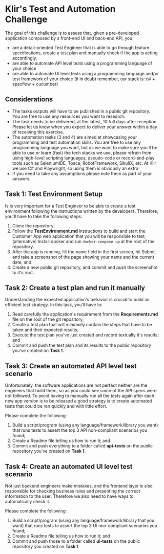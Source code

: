 # Klir's Test and Automation Challenge

The goal of this challenge is to assess that, given a pre-developed application composed by a front-end UI and back-end API, you:

- are a detail-oriented Test Engineer that is able to go through feature specifications, create a test plan and manually check if the app is acting accordingly;
- are able to automate API level tests using a programming language of your choice
- are able to automate UI level tests using a programming language and/or test framework of your choice
  (if in doubt remember, our stack is: c# + specflow + cucumber)

## Considerations

- The tasks outputs will have to be published in a public git repository. You are free to use any resources you want to research.
- The task needs to be delivered, at the latest, 10 full days after reception. Please let us know when you expect to deliver your answer within a day of receiving this exercise.
- The automation tasks (3 and 4) are aimed at showcasing your programming and test automation skills. You are free to use any programming language you want, but as we want to make sure you'll be able to use or learn (fast) the tech stacks we use, please refrain from using high-level scripting languages, pseudo-code or record-and-play tools such as SeleniumIDE, Tosca, RobotFramework, SikuliX, etc. At Klir we use C# and Playwright, so using them is obviously an extra.
- If you need to take any assumptions please note them as part of your answers.

## Task 1: Test Environment Setup

Is is very important for a Test Engineer to be able to create a test environment following the instructions written by the developers. Therefore, you'll have to take the following steps:

1. Clone the repository;
2. Follow the **TestEnvironment.md** instructions to build and start the Customer App web application that you will be responsible to test;
   (alternative) Install docker and run `docker-compose up` at the root of the repository.
3. After the app is running, fill the name field in the first screen, hit Submit and take a screenshot of the page showing your name and the current date; and
4. Create a new public git repository, and commit and push the screenshot to it's root.

## Task 2: Create a test plan and run it manually

Understanding the expected application's behavior is crucial to build an efficient test strategy. In this task, you'll have to:

1. Read carefully the application's requirement from the **Requirements.md** file on the root of the git repository;
2. Create a test plan that will _minimally_ contain the steps that have to be taken and their expected results;
3. Execute the test plan you've just created and record textually it's results; and
4. Commit and push the test plan and its results to the public repository you've created on **Task 1**.

## Task 3: Create an automated API level test scenario

Unfortunately, the software applications are not perfect neither are the engineers that build them, so as you could see some of the API specs were not followed. To avoid having to manually run all the tests again after each new app version is to be released a good strategy is to create automated tests that could be ran quickly and with little effort.

Please complete the following:

1. Build a script/program (using any language/framework/library you want) that runs tests to assert the top 3 API non-compliant scenarios you found;
2. Create a Readme file telling us how to run it; and
3. Commit and push everything to a folder called **api-tests** on the public repository you've created on **Task 1**.

## Task 4: Create an automated UI level test scenario

Not just backend engineers make mistakes, and the frontend layer is also responsible for checking business rules and presenting the correct information to the user. Therefore we also need to have ways to automatically check it.

Please complete the following:

1. Build a script/program (using any language/framework/library that you want) that runs tests to assert the top 3 UI non-compliant scenarios you found;
2. Create a Readme file telling us how to run it; and
3. Commit and push those to a folder called **ui-tests** on the public repository you created on **Task 1**.
